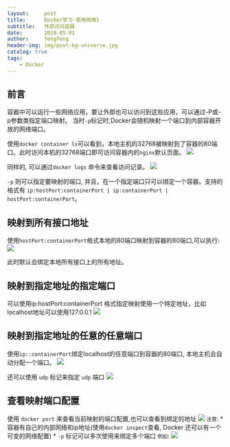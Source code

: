 ```yaml
---
layout:     post
title:      Docker学习-使用网络1
subtitle:   外部访问容器
date:       2019-05-01
author:     fengfeng
header-img: img/post-bg-universe.jpg
catalog: true
tags:
    - Docker
---
```


## 前言

容器中可以运行一些网络应用，要让外部也可以访问到这些应用，可以通过-P或-p参数类指定端口映射。
当时`-p`标记时,Docker会随机映射一个端口到内部容器开放的网络端口。

使用`docker container ls`可以看到，本地主机的32768被映射到了容器的80端口。此时访问本机的32768端口即可访问容器内的`nginx`默认页面。
![](https://tva1.sinaimg.cn/large/007S8ZIlgy1gib6jqv6a1j31z40hc42t.jpg)

同样的, 可以通过`docker logs` 命令来查看访问记录。
![](https://tva1.sinaimg.cn/large/007S8ZIlgy1gib5gbnhp3j31z40dc77m.jpg)

`-p` 则可以指定要映射的端口, 并且，在一个指定端口只可以绑定一个容器。支持的格式有
`ip:hostPort:containerPort | ip:containerPort | hostPort:containerPort`。


## 映射到所有接口地址
使用`hostPort:containerPort`格式本地的80端口映射到容器的80端口,可以执行:
![](https://tva1.sinaimg.cn/large/007S8ZIlgy1gib5m2nexaj31z40bcdhu.jpg)

此时默认会绑定本地所有接口上的所有地址。

## 映射到指定地址的指定端口
可以使用ip:hostPort:containerPort 格式指定映射使用一个特定地址，比如localhost地址可以使用127.0.0.1
![](https://tva1.sinaimg.cn/large/007S8ZIlgy1gib5sjqy28j318s0bc40a.jpg)

## 映射到指定地址的任意的任意端口
使用`ip::containerPort`绑定localhost的任意端口到容器的80端口, 本地主机会自动分配一个端口。
![](https://tva1.sinaimg.cn/large/007S8ZIlgy1gib5ufqegwj318s0bc0ui.jpg)

还可以使用 `udp` 标记来指定 `udp` 端口
![](https://tva1.sinaimg.cn/large/007S8ZIlgy1gib5x83vasj318s0bcdhn.jpg)

## 查看映射端口配置
使用 `docker port` 来查看当前映射的端口配置,也可以查看到绑定的地址
![](https://tva1.sinaimg.cn/large/007S8ZIlgy1gib5yshka7j318s0cc40f.jpg)
`注意`:
    * 容器有自己的内部网络和ip地址(使用`docker inspect`查看, Docker 还可以有一个可变的网络配置)
    * `-p` 标记可以多次使用来绑定多个端口
`例如`:
![](https://tva1.sinaimg.cn/large/007S8ZIlgy1gib6ijry62j318s0ecacd.jpg)
